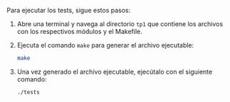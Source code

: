 Para ejecutar los tests, sigue estos pasos:

1. Abre una terminal y navega al directorio ```tp1``` que contiene los archivos con los respectivos módulos y el Makefile.

2. Ejecuta el comando `make` para generar el archivo ejecutable:
    ```bash
    make
    ```

3. Una vez generado el archivo ejecutable, ejecútalo con el siguiente comando:
    ```bash
    ./tests
    ```